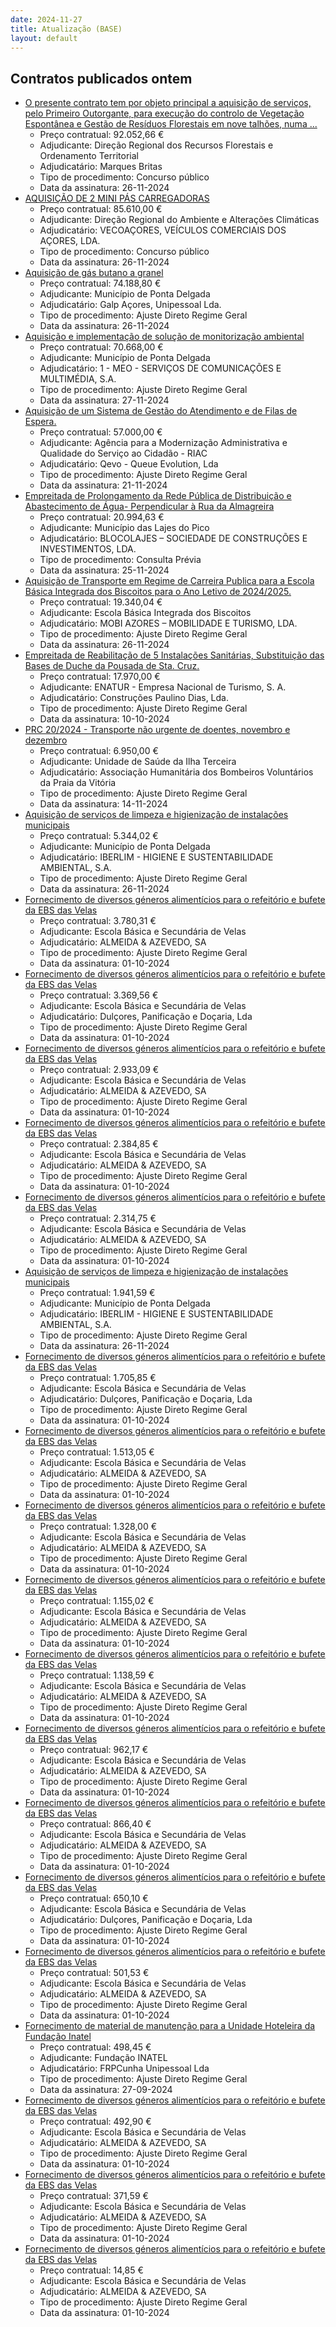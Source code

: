 ```yaml
---
date: 2024-11-27
title: Atualização (BASE)
layout: default
---
```

## Contratos publicados ontem

* [O presente contrato tem por objeto principal a aquisição de serviços, pelo Primeiro Outorgante, para execução do controlo de Vegetação Espontânea e Gestão de Resíduos Florestais em nove talhões, numa ...](https://www.base.gov.pt/Base4/pt/detalhe/?type=contratos&id=11049761)
  * Preço contratual: 92.052,66 €
  * Adjudicante: Direção Regional dos Recursos Florestais e Ordenamento Territorial
  * Adjudicatário: Marques Britas
  * Tipo de procedimento: Concurso público
  * Data da assinatura: 26-11-2024
* [AQUISIÇÃO DE 2 MINI PÁS CARREGADORAS](https://www.base.gov.pt/Base4/pt/detalhe/?type=contratos&id=11049092)
  * Preço contratual: 85.610,00 €
  * Adjudicante: Direção Regional do Ambiente e Alterações Climáticas
  * Adjudicatário: VECOAÇORES, VEÍCULOS COMERCIAIS DOS AÇORES, LDA.
  * Tipo de procedimento: Concurso público
  * Data da assinatura: 26-11-2024
* [Aquisição de gás butano a granel](https://www.base.gov.pt/Base4/pt/detalhe/?type=contratos&id=11049685)
  * Preço contratual: 74.188,80 €
  * Adjudicante: Município de Ponta Delgada
  * Adjudicatário: Galp Açores, Unipessoal Lda.
  * Tipo de procedimento: Ajuste Direto Regime Geral
  * Data da assinatura: 26-11-2024
* [Aquisição e implementação de solução de monitorização ambiental](https://www.base.gov.pt/Base4/pt/detalhe/?type=contratos&id=11050013)
  * Preço contratual: 70.668,00 €
  * Adjudicante: Município de Ponta Delgada
  * Adjudicatário: 1 - MEO - SERVIÇOS DE COMUNICAÇÕES E MULTIMÉDIA, S.A.
  * Tipo de procedimento: Ajuste Direto Regime Geral
  * Data da assinatura: 27-11-2024
* [Aquisição de um Sistema de Gestão do Atendimento e de Filas de Espera.](https://www.base.gov.pt/Base4/pt/detalhe/?type=contratos&id=11051349)
  * Preço contratual: 57.000,00 €
  * Adjudicante: Agência para a Modernização Administrativa e Qualidade do Serviço ao Cidadão - RIAC
  * Adjudicatário: Qevo - Queue Evolution, Lda
  * Tipo de procedimento: Ajuste Direto Regime Geral
  * Data da assinatura: 21-11-2024
* [Empreitada de Prolongamento da Rede Pública de Distribuição e Abastecimento de Água- Perpendicular à Rua da Almagreira](https://www.base.gov.pt/Base4/pt/detalhe/?type=contratos&id=11049915)
  * Preço contratual: 20.994,63 €
  * Adjudicante: Município das Lajes do Pico
  * Adjudicatário: BLOCOLAJES – SOCIEDADE DE CONSTRUÇÕES E INVESTIMENTOS, LDA.
  * Tipo de procedimento: Consulta Prévia
  * Data da assinatura: 25-11-2024
* [Aquisição de Transporte em Regime de Carreira Publica para a Escola Básica Integrada dos Biscoitos para o Ano Letivo de 2024/2025.](https://www.base.gov.pt/Base4/pt/detalhe/?type=contratos&id=11049852)
  * Preço contratual: 19.340,04 €
  * Adjudicante: Escola Básica Integrada dos Biscoitos
  * Adjudicatário: MOBI AZORES – MOBILIDADE E TURISMO, LDA.
  * Tipo de procedimento: Ajuste Direto Regime Geral
  * Data da assinatura: 26-11-2024
* [Empreitada de Reabilitação de 5 Instalações Sanitárias, Substituição das Bases de Duche da Pousada de Sta. Cruz.](https://www.base.gov.pt/Base4/pt/detalhe/?type=contratos&id=11050750)
  * Preço contratual: 17.970,00 €
  * Adjudicante: ENATUR - Empresa Nacional de Turismo, S. A.
  * Adjudicatário: Construções Paulino Dias, Lda.
  * Tipo de procedimento: Ajuste Direto Regime Geral
  * Data da assinatura: 10-10-2024
* [PRC 20/2024 - Transporte não urgente de doentes, novembro e dezembro](https://www.base.gov.pt/Base4/pt/detalhe/?type=contratos&id=11049825)
  * Preço contratual: 6.950,00 €
  * Adjudicante: Unidade de Saúde da Ilha Terceira
  * Adjudicatário: Associação Humanitária dos Bombeiros Voluntários da Praia da Vitória
  * Tipo de procedimento: Ajuste Direto Regime Geral
  * Data da assinatura: 14-11-2024
* [Aquisição de serviços de limpeza e higienização de instalações municipais](https://www.base.gov.pt/Base4/pt/detalhe/?type=contratos&id=11049230)
  * Preço contratual: 5.344,02 €
  * Adjudicante: Município de Ponta Delgada
  * Adjudicatário: IBERLIM - HIGIENE E SUSTENTABILIDADE AMBIENTAL, S.A.
  * Tipo de procedimento: Ajuste Direto Regime Geral
  * Data da assinatura: 26-11-2024
* [Fornecimento de diversos géneros alimentícios para o refeitório e bufete da EBS das Velas](https://www.base.gov.pt/Base4/pt/detalhe/?type=contratos&id=11050407)
  * Preço contratual: 3.780,31 €
  * Adjudicante: Escola Básica e Secundária de Velas
  * Adjudicatário: ALMEIDA & AZEVEDO, SA
  * Tipo de procedimento: Ajuste Direto Regime Geral
  * Data da assinatura: 01-10-2024
* [Fornecimento de diversos géneros alimentícios para o refeitório e bufete da EBS das Velas](https://www.base.gov.pt/Base4/pt/detalhe/?type=contratos&id=11050721)
  * Preço contratual: 3.369,56 €
  * Adjudicante: Escola Básica e Secundária de Velas
  * Adjudicatário: Dulçores, Panificação e Doçaria, Lda
  * Tipo de procedimento: Ajuste Direto Regime Geral
  * Data da assinatura: 01-10-2024
* [Fornecimento de diversos géneros alimentícios para o refeitório e bufete da EBS das Velas](https://www.base.gov.pt/Base4/pt/detalhe/?type=contratos&id=11050193)
  * Preço contratual: 2.933,09 €
  * Adjudicante: Escola Básica e Secundária de Velas
  * Adjudicatário: ALMEIDA & AZEVEDO, SA
  * Tipo de procedimento: Ajuste Direto Regime Geral
  * Data da assinatura: 01-10-2024
* [Fornecimento de diversos géneros alimentícios para o refeitório e bufete da EBS das Velas](https://www.base.gov.pt/Base4/pt/detalhe/?type=contratos&id=11050245)
  * Preço contratual: 2.384,85 €
  * Adjudicante: Escola Básica e Secundária de Velas
  * Adjudicatário: ALMEIDA & AZEVEDO, SA
  * Tipo de procedimento: Ajuste Direto Regime Geral
  * Data da assinatura: 01-10-2024
* [Fornecimento de diversos géneros alimentícios para o refeitório e bufete da EBS das Velas](https://www.base.gov.pt/Base4/pt/detalhe/?type=contratos&id=11050455)
  * Preço contratual: 2.314,75 €
  * Adjudicante: Escola Básica e Secundária de Velas
  * Adjudicatário: ALMEIDA & AZEVEDO, SA
  * Tipo de procedimento: Ajuste Direto Regime Geral
  * Data da assinatura: 01-10-2024
* [Aquisição de serviços de limpeza e higienização de instalações municipais](https://www.base.gov.pt/Base4/pt/detalhe/?type=contratos&id=11049198)
  * Preço contratual: 1.941,59 €
  * Adjudicante: Município de Ponta Delgada
  * Adjudicatário: IBERLIM - HIGIENE E SUSTENTABILIDADE AMBIENTAL, S.A.
  * Tipo de procedimento: Ajuste Direto Regime Geral
  * Data da assinatura: 26-11-2024
* [Fornecimento de diversos géneros alimentícios para o refeitório e bufete da EBS das Velas](https://www.base.gov.pt/Base4/pt/detalhe/?type=contratos&id=11050755)
  * Preço contratual: 1.705,85 €
  * Adjudicante: Escola Básica e Secundária de Velas
  * Adjudicatário: Dulçores, Panificação e Doçaria, Lda
  * Tipo de procedimento: Ajuste Direto Regime Geral
  * Data da assinatura: 01-10-2024
* [Fornecimento de diversos géneros alimentícios para o refeitório e bufete da EBS das Velas](https://www.base.gov.pt/Base4/pt/detalhe/?type=contratos&id=11050286)
  * Preço contratual: 1.513,05 €
  * Adjudicante: Escola Básica e Secundária de Velas
  * Adjudicatário: ALMEIDA & AZEVEDO, SA
  * Tipo de procedimento: Ajuste Direto Regime Geral
  * Data da assinatura: 01-10-2024
* [Fornecimento de diversos géneros alimentícios para o refeitório e bufete da EBS das Velas](https://www.base.gov.pt/Base4/pt/detalhe/?type=contratos&id=11050465)
  * Preço contratual: 1.328,00 €
  * Adjudicante: Escola Básica e Secundária de Velas
  * Adjudicatário: ALMEIDA & AZEVEDO, SA
  * Tipo de procedimento: Ajuste Direto Regime Geral
  * Data da assinatura: 01-10-2024
* [Fornecimento de diversos géneros alimentícios para o refeitório e bufete da EBS das Velas](https://www.base.gov.pt/Base4/pt/detalhe/?type=contratos&id=11050431)
  * Preço contratual: 1.155,02 €
  * Adjudicante: Escola Básica e Secundária de Velas
  * Adjudicatário: ALMEIDA & AZEVEDO, SA
  * Tipo de procedimento: Ajuste Direto Regime Geral
  * Data da assinatura: 01-10-2024
* [Fornecimento de diversos géneros alimentícios para o refeitório e bufete da EBS das Velas](https://www.base.gov.pt/Base4/pt/detalhe/?type=contratos&id=11050337)
  * Preço contratual: 1.138,59 €
  * Adjudicante: Escola Básica e Secundária de Velas
  * Adjudicatário: ALMEIDA & AZEVEDO, SA
  * Tipo de procedimento: Ajuste Direto Regime Geral
  * Data da assinatura: 01-10-2024
* [Fornecimento de diversos géneros alimentícios para o refeitório e bufete da EBS das Velas](https://www.base.gov.pt/Base4/pt/detalhe/?type=contratos&id=11050420)
  * Preço contratual: 962,17 €
  * Adjudicante: Escola Básica e Secundária de Velas
  * Adjudicatário: ALMEIDA & AZEVEDO, SA
  * Tipo de procedimento: Ajuste Direto Regime Geral
  * Data da assinatura: 01-10-2024
* [Fornecimento de diversos géneros alimentícios para o refeitório e bufete da EBS das Velas](https://www.base.gov.pt/Base4/pt/detalhe/?type=contratos&id=11050269)
  * Preço contratual: 866,40 €
  * Adjudicante: Escola Básica e Secundária de Velas
  * Adjudicatário: ALMEIDA & AZEVEDO, SA
  * Tipo de procedimento: Ajuste Direto Regime Geral
  * Data da assinatura: 01-10-2024
* [Fornecimento de diversos géneros alimentícios para o refeitório e bufete da EBS das Velas](https://www.base.gov.pt/Base4/pt/detalhe/?type=contratos&id=11050700)
  * Preço contratual: 650,10 €
  * Adjudicante: Escola Básica e Secundária de Velas
  * Adjudicatário: Dulçores, Panificação e Doçaria, Lda
  * Tipo de procedimento: Ajuste Direto Regime Geral
  * Data da assinatura: 01-10-2024
* [Fornecimento de diversos géneros alimentícios para o refeitório e bufete da EBS das Velas](https://www.base.gov.pt/Base4/pt/detalhe/?type=contratos&id=11050377)
  * Preço contratual: 501,53 €
  * Adjudicante: Escola Básica e Secundária de Velas
  * Adjudicatário: ALMEIDA & AZEVEDO, SA
  * Tipo de procedimento: Ajuste Direto Regime Geral
  * Data da assinatura: 01-10-2024
* [Fornecimento de material de manutenção para a Unidade Hoteleira da Fundação Inatel](https://www.base.gov.pt/Base4/pt/detalhe/?type=contratos&id=11051740)
  * Preço contratual: 498,45 €
  * Adjudicante: Fundação INATEL
  * Adjudicatário: FRPCunha Unipessoal Lda
  * Tipo de procedimento: Ajuste Direto Regime Geral
  * Data da assinatura: 27-09-2024
* [Fornecimento de diversos géneros alimentícios para o refeitório e bufete da EBS das Velas](https://www.base.gov.pt/Base4/pt/detalhe/?type=contratos&id=11050473)
  * Preço contratual: 492,90 €
  * Adjudicante: Escola Básica e Secundária de Velas
  * Adjudicatário: ALMEIDA & AZEVEDO, SA
  * Tipo de procedimento: Ajuste Direto Regime Geral
  * Data da assinatura: 01-10-2024
* [Fornecimento de diversos géneros alimentícios para o refeitório e bufete da EBS das Velas](https://www.base.gov.pt/Base4/pt/detalhe/?type=contratos&id=11050460)
  * Preço contratual: 371,59 €
  * Adjudicante: Escola Básica e Secundária de Velas
  * Adjudicatário: ALMEIDA & AZEVEDO, SA
  * Tipo de procedimento: Ajuste Direto Regime Geral
  * Data da assinatura: 01-10-2024
* [Fornecimento de diversos géneros alimentícios para o refeitório e bufete da EBS das Velas](https://www.base.gov.pt/Base4/pt/detalhe/?type=contratos&id=11050439)
  * Preço contratual: 14,85 €
  * Adjudicante: Escola Básica e Secundária de Velas
  * Adjudicatário: ALMEIDA & AZEVEDO, SA
  * Tipo de procedimento: Ajuste Direto Regime Geral
  * Data da assinatura: 01-10-2024

